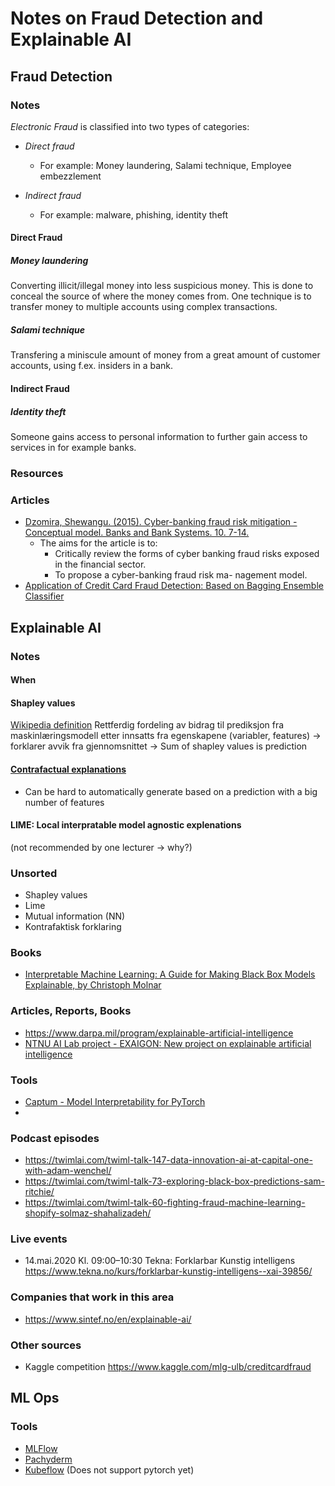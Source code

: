 # Notes on Fraud Detection and Explainable AI
## Fraud Detection
### Notes
_Electronic Fraud_ is classified into two types of categories:
  - _Direct fraud_
    - For example: Money laundering, Salami technique, Employee embezzlement
    
    
  - _Indirect fraud_
    - For example: malware, phishing, identity theft
    
#### Direct Fraud
##### Money laundering
Converting illicit/illegal money into less suspicious money. This is done to conceal the source of where the money comes from. One technique is to transfer money to multiple accounts using complex transactions. 

##### Salami technique
Transfering a miniscule amount of money from a great amount of customer accounts, using f.ex. insiders in a bank.

#### Indirect Fraud 
##### Identity theft
Someone gains access to personal information to further gain access to services in for example banks.


### Resources
### Articles
- [Dzomira, Shewangu. (2015). Cyber-banking fraud risk mitigation - Conceptual model. Banks and Bank Systems. 10. 7-14.](https://www.researchgate.net/publication/282281102_Cyber-banking_fraud_risk_mitigation_-_Conceptual_model)
  - The aims for the article is to:
    - Critically review the forms of cyber banking fraud risks exposed in the financial sector. 
    - To propose a cyber-banking fraud risk ma- nagement model. 
 - [Application of Credit Card Fraud Detection: Based on Bagging Ensemble Classifier](https://www.sciencedirect.com/science/article/pii/S1877050915007103)

## Explainable AI

### Notes
#### When

#### Shapley values
[Wikipedia definition]()
Rettferdig fordeling av bidrag til prediksjon fra maskinlæringsmodell etter innsatts fra egenskapene (variabler, features)
-> forklarer avvik fra gjennomsnittet
-> Sum of shapley values is prediction

#### [Contrafactual explanations](https://christophm.github.io/interpretable-ml-book/counterfactual.html)
- Can be hard to automatically generate based on a prediction with a big number of features



#### LIME: Local interpratable model agnostic explenations
(not recommended by one lecturer -> why?)

### Unsorted
- Shapley values
- Lime 
- Mutual information (NN)
- Kontrafaktisk forklaring

### Books
- [Interpretable Machine Learning: A Guide for Making Black Box Models Explainable, by Christoph Molnar ](https://christophm.github.io/interpretable-ml-book/)

### Articles, Reports, Books
- https://www.darpa.mil/program/explainable-artificial-intelligence
- [NTNU AI Lab project - EXAIGON: New project on explainable artificial intelligence](https://www.ntnu.edu/ailab/news)

### Tools
- [Captum - Model Interpretability for PyTorch](https://captum.ai/)
- 

### Podcast episodes

- https://twimlai.com/twiml-talk-147-data-innovation-ai-at-capital-one-with-adam-wenchel/
- https://twimlai.com/twiml-talk-73-exploring-black-box-predictions-sam-ritchie/
- https://twimlai.com/twiml-talk-60-fighting-fraud-machine-learning-shopify-solmaz-shahalizadeh/

### Live events

- 14.mai.2020 Kl. 09:00–10:30 Tekna: Forklarbar Kunstig intelligens https://www.tekna.no/kurs/forklarbar-kunstig-intelligens--xai-39856/

### Companies that work in this area
- https://www.sintef.no/en/explainable-ai/

### Other sources
- Kaggle competition https://www.kaggle.com/mlg-ulb/creditcardfraud

## ML Ops
### Tools 
- [MLFlow](https://mlflow.org/)
- [Pachyderm](https://pachyderm.io/)
- [Kubeflow](https://www.kubeflow.org/) (Does not support pytorch yet)

